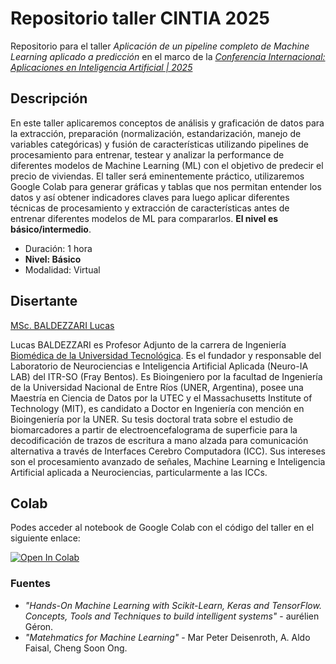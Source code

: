 # Repositorio taller CINTIA 2025

Repositorio para el taller *Aplicación de un pipeline completo de Machine Learning aplicado a predicción* en el marco de la [*Conferencia Internacional: Aplicaciones en Inteligencia Artificial | 2025*](https://sites.google.com/view/cintia-aria/2025/ponentes?authuser=0)

## Descripción

En este taller aplicaremos conceptos de análisis y graficación de datos para la extracción, preparación (normalización, estandarización, manejo de variables categóricas) y fusión de características utilizando pipelines de procesamiento para entrenar, testear y analizar la performance de diferentes modelos de Machine Learning (ML) con el objetivo de predecir el precio de viviendas. El taller será eminentemente práctico, utilizaremos Google Colab para generar gráficas y tablas que nos permitan entender los datos y así obtener indicadores claves para luego aplicar diferentes técnicas de procesamiento y extracción de características antes de entrenar diferentes modelos de ML para compararlos. **El nivel es básico/intermedio**.

- Duración: 1 hora
- **Nivel: Básico**
- Modalidad: Virtual

## Disertante

[MSc. BALDEZZARI Lucas](https://www.linkedin.com/in/lucasbaldezzari/)

Lucas BALDEZZARI es Profesor Adjunto de la carrera de Ingeniería [Biomédica de la Universidad Tecnológica](https://utec.edu.uy/es/). Es el fundador y responsable del Laboratorio de Neurociencias e Inteligencia Artificial Aplicada (Neuro-IA LAB) del ITR-SO (Fray Bentos). Es Bioingeniero por la facultad de Ingeniería de la Universidad Nacional de Entre Ríos (UNER, Argentina), posee una Maestría en Ciencia de Datos por la UTEC y el Massachusetts Institute of Technology (MIT), es candidato a Doctor en Ingeniería con mención en Bioingeniería por la UNER. Su tesis doctoral trata sobre el estudio de biomarcadores a partir de electroencefalograma de superficie para la decodificación de trazos de escritura a mano alzada para comunicación alternativa a través de Interfaces Cerebro Computadora (ICC). Sus intereses son el procesamiento avanzado de señales, Machine Learning e Inteligencia Artificial aplicada a Neurociencias, particularmente a las ICCs.

## Colab

Podes acceder al notebook de Google Colab con el código del taller en el siguiente enlace:

[![Open In Colab](https://colab.research.google.com/assets/colab-badge.svg)](https://colab.research.google.com/drive/16NwnN7Udh_Jv4jRC_K6TaJ_V86CoFpoX?usp=sharing)

### Fuentes

- *"Hands-On Machine Learning with Scikit-Learn, Keras and TensorFlow. Concepts, Tools and Techniques to build intelligent systems"* - aurélien Géron.
- *"Matehmatics for Machine Learning"* - Mar Peter Deisenroth, A. Aldo Faisal, Cheng Soon Ong.
